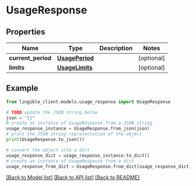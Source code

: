 # UsageResponse


## Properties

Name | Type | Description | Notes
------------ | ------------- | ------------- | -------------
**current_period** | [**UsagePeriod**](UsagePeriod.md) |  | [optional]
**limits** | [**UsageLimits**](UsageLimits.md) |  | [optional]

## Example

```python
from lingible_client.models.usage_response import UsageResponse

# TODO update the JSON string below
json = "{}"
# create an instance of UsageResponse from a JSON string
usage_response_instance = UsageResponse.from_json(json)
# print the JSON string representation of the object
print(UsageResponse.to_json())

# convert the object into a dict
usage_response_dict = usage_response_instance.to_dict()
# create an instance of UsageResponse from a dict
usage_response_from_dict = UsageResponse.from_dict(usage_response_dict)
```
[[Back to Model list]](../README.md#documentation-for-models) [[Back to API list]](../README.md#documentation-for-api-endpoints) [[Back to README]](../README.md)
